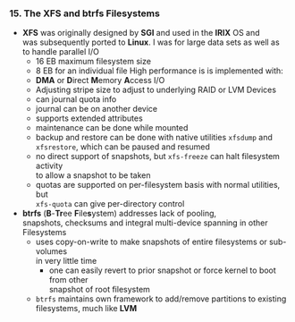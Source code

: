 ### 15. The XFS and btrfs Filesystems

  * **XFS** was originally designed by **SGI** and used in the **IRIX** OS and  
    was subsequently ported to **Linux**. I was for large data sets as well as  
    to handle parallel I/O
    * 16 EB maximum filesystem size
    * 8 EB for an individual file
    High performance is is implemented with:
    * **DMA** or **D**irect **M**emory **A**ccess I/O
    * Adjusting stripe size to adjust to underlying RAID or LVM Devices
    * can journal quota info
    * journal can be on another device
    * supports extended attributes
    * maintenance can be done while mounted
    * backup and restore can be done with native utilities `xfsdump` and  
      `xfsrestore`, which can be paused and resumed
    * no direct support of snapshots, but `xfs-freeze` can halt filesystem activity  
      to allow a snapshot to be taken
    * quotas are supported on per-filesystem basis with normal utilities, but  
      `xfs-quota` can give per-directory control
  * **btrfs** (**B**-**Tr**ee **F**ile**s**ystem) addresses lack of pooling,  
    snapshots, checksums and integral multi-device spanning in other Filesystems
    * uses copy-on-write to make snapshots of entire filesystems or sub-volumes  
      in very little time
      * one can easily revert to prior snapshot or force kernel to boot from other  
        snapshot of root filesystem
    * `btrfs` maintains own framework to add/remove partitions to existing filesystems,
      much like **LVM**
